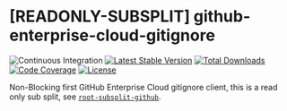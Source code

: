 # [READONLY-SUBSPLIT] github-enterprise-cloud-gitignore


![Continuous Integration](https://github.com/php-api-clients/github-enterprise-cloud-gitignore/workflows/Continuous%20Integration/badge.svg)
[![Latest Stable Version](https://poser.pugx.org/api-clients/github-enterprise-cloud-gitignore/v/stable.png)](https://packagist.org/packages/api-clients/github-enterprise-cloud-gitignore)
[![Total Downloads](https://poser.pugx.org/api-clients/github-enterprise-cloud-gitignore/downloads.png)](https://packagist.org/packages/api-clients/github-enterprise-cloud-gitignore)
[![Code Coverage](https://scrutinizer-ci.com/g/php-api-clients/github-enterprise-cloud-gitignore/badges/coverage.png?b==)](https://scrutinizer-ci.com/g/php-api-clients/github-enterprise-cloud-gitignore/?branch=)
[![License](https://poser.pugx.org/api-clients/github-enterprise-cloud-gitignore/license.png)](https://packagist.org/packages/api-clients/github-enterprise-cloud-gitignore)

Non-Blocking first GitHub Enterprise Cloud gitignore client, this is a read only sub split, see [`root-subsplit-github`](https://github.com/php-api-clients/root-subsplit-github).
